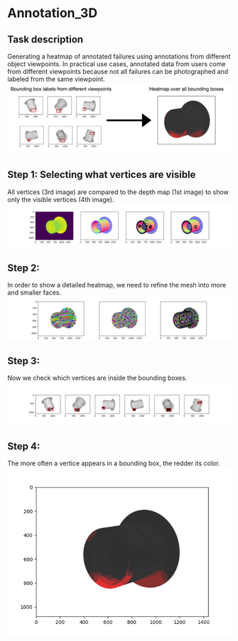 # Annotation_3D

## Task description
Generating a heatmap of annotated failures using annotations from different object viewpoints. In practical use cases, annotated data from users come from different viewpoints because not all failures can be photographed and labeled from the same viewpoint.
![Alt text](assets/task_description.png)

## Step 1: Selecting what vertices are visible
All vertices (3rd image) are compared to the depth map (1st image) to show only the visible vertices (4th image).
![Alt text](assets/1_visible_vertices.png)

## Step 2:
In order to show a detailed heatmap, we need to refine the mesh into more and smaller faces.
![Alt text](assets/2_upsample_faces.png)

## Step 3:
Now we check which vertices are inside the bounding boxes.
![Alt text](assets/4_bbox_vertices.png)

## Step 4:
The more often a vertice appears in a bounding box, the redder its color.
![Alt text](assets/5_heatmap.png)
